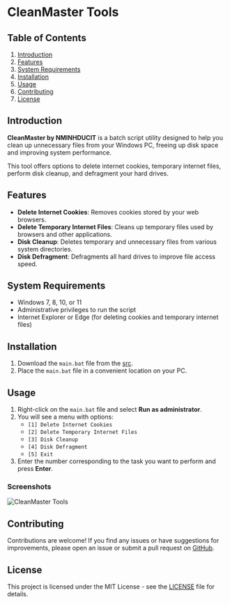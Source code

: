 # CleanMaster Tools

## Table of Contents
1. [Introduction](#introduction)
2. [Features](#features)
3. [System Requirements](#system-requirements)
4. [Installation](#installation)
5. [Usage](#usage)
6. [Contributing](#contributing)
7. [License](#license)

## Introduction
**CleanMaster by NMINHDUCIT** is a batch script utility designed to help you clean up unnecessary files from your Windows PC, freeing up disk space and improving system performance. 

This tool offers options to delete internet cookies, temporary internet files, perform disk cleanup, and defragment your hard drives.

## Features
- **Delete Internet Cookies**: Removes cookies stored by your web browsers.
- **Delete Temporary Internet Files**: Cleans up temporary files used by browsers and other applications.
- **Disk Cleanup**: Deletes temporary and unnecessary files from various system directories.
- **Disk Defragment**: Defragments all hard drives to improve file access speed.

## System Requirements
- Windows 7, 8, 10, or 11
- Administrative privileges to run the script
- Internet Explorer or Edge (for deleting cookies and temporary internet files)

## Installation
1. Download the `main.bat` file from the [src](#).
2. Place the `main.bat` file in a convenient location on your PC.

## Usage
1. Right-click on the `main.bat` file and select **Run as administrator**.
2. You will see a menu with options:
    - `[1] Delete Internet Cookies`
    - `[2] Delete Temporary Internet Files`
    - `[3] Disk Cleanup`
    - `[4] Disk Defragment`
    - `[5] Exit`
3. Enter the number corresponding to the task you want to perform and press **Enter**.

### Screenshots
![CleanMaster Tools](https://i.imgur.com/FQV3L74.jpeg)

## Contributing
Contributions are welcome! If you find any issues or have suggestions for improvements, please open an issue or submit a pull request on [GitHub](https://github.com/NMINHDUCIT/CleanMaster).

## License
This project is licensed under the MIT License - see the [LICENSE](LICENSE) file for details.
